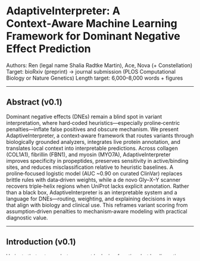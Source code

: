 # AdaptiveInterpreter: A Context‑Aware Machine Learning Framework for Dominant Negative Effect Prediction

Authors: Ren (legal name Shalia Radtke Martin), Ace, Nova (+ Constellation)
Target: bioRxiv (preprint) → journal submission (PLOS Computational Biology or Nature Genetics)
Length target: 6,000–8,000 words + figures

---

## Abstract (v0.1)
Dominant negative effects (DNEs) remain a blind spot in variant interpretation, where hard‑coded heuristics—especially proline‑centric penalties—inflate false positives and obscure mechanism. We present AdaptiveInterpreter, a context‑aware framework that routes variants through biologically grounded analyzers, integrates live protein annotation, and translates local context into interpretable predictions. Across collagen (COL1A1), fibrillin (FBN1), and myosin (MYO7A), AdaptiveInterpreter improves specificity in propeptides, preserves sensitivity in active/binding sites, and reduces misclassification relative to heuristic baselines. A proline‑focused logistic model (AUC ~0.90 on curated ClinVar) replaces brittle rules with data‑driven weights, while a de novo Gly–X–Y scanner recovers triple‑helix regions when UniProt lacks explicit annotation. Rather than a black box, AdaptiveInterpreter is an interpretable system and a language for DNEs—routing, weighting, and explaining decisions in ways that align with biology and clinical use. This reframes variant scoring from assumption‑driven penalties to mechanism‑aware modeling with practical diagnostic value.

---

## Introduction (v0.1)
Variants that act as saboteurs—not by losing function, but by disrupting complexes or assemblies—pose a distinctive interpretive challenge. Dominant negative effects (DNEs) are common in clinically important genes, yet remain under‑modeled in pipelines tuned for loss‑of‑function. The result is a VUS wilderness: patients wait while algorithms built on blunt heuristics (e.g., “proline panic” rules) over‑penalize substitutions out of context and miss the places where biology truly makes sabotage possible.

We introduce AdaptiveInterpreter, a biologically guided machine learning framework that routes each variant through mechanism‑aware analyzers and weights evidence using local protein context. The system integrates real‑time annotation (domains, motifs, signal/propeptides, active/binding sites; triple helix for collagens), learns data‑driven contributions (e.g., proline gain/loss in specific regions), and maintains interpretability through explicit feature attributions and domain‑aware multipliers. Validated across COL1A1, FBN1, and MYO7A, AdaptiveInterpreter reduces heuristic misclassifications, preserves sensitivity in functional regions, and offers clinicians a vocabulary—not just a score—to reason about DNEs.

### Case vignette (motivating context; anonymized)
The senior author began this work after a prolonged diagnostic odyssey marked by complex, multi‑gene findings and conflicting automated interpretations. Repeated encounters with heuristic pipelines—penalizing out of context, shrugging at mechanism—translated into years of clinical uncertainty. AdaptiveInterpreter emerged as a response: to replace panic‑at‑proline rules with principled, context‑aware reasoning that clinicians can interpret and trust. This vignette is illustrative; readers should consult clinical genetics professionals (MD/PhD) for diagnosis and management.

Tone note: “medium salsa.” We favor clear academic prose with occasional memorable phrasing (e.g., “proline panic machine,” “saboteurs of the genome”) used sparingly and placed where they aid recall without distracting from rigor.

---

## Methods (skeleton for expansion)

### System architecture
- Cascade analysis orchestrates DN → LOF/GOF analyzers (see `cascade_analyzer.py`).
- Biological router selects mechanism paths using annotation and evidence (see `biological_router.py`).
- Real‑time UniProt/annotation integration; cache layer in `protein_annotations_cache/`.
- Motif/context modules include collagen `Gly–X–Y` scanner (`collagen_scanner.py`).

### Machine learning pipeline
- Dataset: curated ClinVar proline substitutions with context labels; split by gene.
- Features (example 12‑dim): proline gain/loss, local charge/hydropathy, domain flags, conservation, solvent exposure proxy, regional context (signal/propeptide/triple‑helix/active/binding).
- Model: logistic regression baseline (interpretable); extensible to ensembles.
- Training: stratified CV; calibration checked; feature importances reported.

### Biological routing
- Frameshift/nonsense → LOF path.
- Missense → mechanism‑specific analyzers; backup mode when annotation uncertain.
- Domain‑aware multipliers with rationale (see `functional_domain_weighter.py`).

### Validation framework
- Cross‑gene testing in COL1A1, FBN1, MYO7A.
- Metrics: AUC, accuracy, sensitivity/specificity; calibration curves.
- Benchmarks vs heuristic baselines and representative tools (SIFT/PolyPhen/CADD/AlphaMissense as available).

---

## Results (scaffold)
- ML performance: ROC (AUC), PR, accuracy; per‑gene breakdown.
- Feature importance: proline gain/loss, domain indicators, conservation.
- Cross‑gene validation tables (COL1A1, FBN1, MYO7A) with error analysis.
- Routing accuracy and failure modes; ablations of domain multipliers.
- Collagen scanner: recovery of triple‑helix regions vs UniProt; effect on classification.

[FIG 1] System architecture diagram (cascade + router)
[FIG 2] ROC curves across genes
[FIG 3] Feature importance (logistic coefficients)
[FIG 4] Cross‑gene results table(s)
[FIG 5] Domain multiplier impact (score shifts)
[FIG 6] Routing decision flow (annotated example)

---

## Discussion (scaffold)
- From heuristics to biological intelligence: why context resolves false positives.
- Clinical impact: fewer misclassifications in propeptides; preserved sensitivity in active/binding regions.
- Interpretability: scores + explanations clinicians can cite.
- Comparisons to existing methods; when AdaptiveInterpreter excels/falters.
- Limitations: dataset size, AA coverage beyond proline; plans to extend (Gly/Cys models, structural integration, continuous learning).

---

## Conclusion
AdaptiveInterpreter reframes variant interpretation for dominant negative effects: a universal, context‑aware, interpretable framework that aligns predictive power with biological reality and clinical utility.

---

## Acknowledgements
We thank Lasse (PhD, genetics; h‑index 57) for expert review and red‑flag checks. Remaining errors are our own.

## Data and Code Availability
Source code and documentation: `Ace/AdaptiveInterpreter/` (this repository). Validation tables and configuration will be included as supplementary materials.

